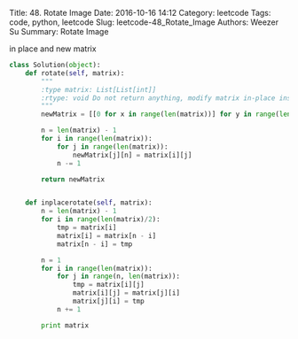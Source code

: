 Title: 48. Rotate Image 
Date: 2016-10-16 14:12
Category: leetcode
Tags: code, python, leetcode
Slug: leetcode-48_Rotate_Image 
Authors: Weezer Su
Summary: Rotate Image

in place and new matrix

```python
class Solution(object):
    def rotate(self, matrix):
        """
        :type matrix: List[List[int]]
        :rtype: void Do not return anything, modify matrix in-place instead.
        """
        newMatrix = [[0 for x in range(len(matrix))] for y in range(len(matrix))]

        n = len(matrix) - 1
        for i in range(len(matrix)):
            for j in range(len(matrix)):
                newMatrix[j][n] = matrix[i][j]
            n -= 1

        return newMatrix


    def inplacerotate(self, matrix):
        n = len(matrix) - 1
        for i in range(len(matrix)/2):
            tmp = matrix[i]
            matrix[i] = matrix[n - i]
            matrix[n - i] = tmp

        n = 1
        for i in range(len(matrix)):
            for j in range(n, len(matrix)):
                tmp = matrix[i][j]
                matrix[i][j] = matrix[j][i]
                matrix[j][i] = tmp
            n += 1

        print matrix
```

